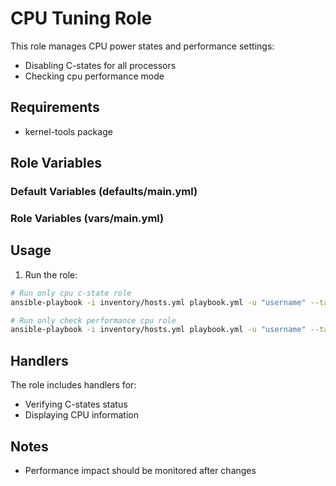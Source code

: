 # CPU Tuning Role

This role manages CPU power states and performance settings:
- Disabling C-states for all processors
- Checking cpu performance mode

## Requirements

- kernel-tools package

## Role Variables

### Default Variables (defaults/main.yml)

### Role Variables (vars/main.yml)

## Usage

1. Run the role:
```bash
# Run only cpu c-state role
ansible-playbook -i inventory/hosts.yml playbook.yml -u "username" --tags cstate

# Run only check performance cpu role
ansible-playbook -i inventory/hosts.yml playbook.yml -u "username" --tags performance
```

## Handlers

The role includes handlers for:
- Verifying C-states status
- Displaying CPU information

## Notes

- Performance impact should be monitored after changes